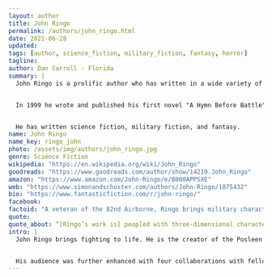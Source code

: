 ```yaml
---
layout: author
title: John Ringo
permalink: /authors/john_ringo.html
date: 2021-06-28
updated: 
tags: [author, science_fiction, military_fiction, fantasy, horror]
tagline: 
author: Dan Carroll - Florida
summary: |
  John Ringo is a prolific author who has written in a wide variety of genres. His early life included a great deal of travel. He visited 23 foreign countries, and attended fourteen different schools. After graduation Ringo enlisted in the US military for four years, after which he studied marine biology.


  In 1999 he wrote and published his first novel "A Hymn Before Battle", which proved successful. Since 2000 Ringo has been a full time author.


  He has written science fiction, military fiction, and fantasy.
name: John Ringo
name_key: ringo_john
photo: /assets/img/authors/john_ringo.jpg
genre: Science Fiction
wikipedia: "https://en.wikipedia.org/wiki/John_Ringo"
goodreads: "https://www.goodreads.com/author/show/14219.John_Ringo"
amazon: "https://www.amazon.com/John-Ringo/e/B000APPSXE"
web: "https://www.simonandschuster.com/authors/John-Ringo/1875432"
bio: "https://www.fantasticfiction.com/r/john-ringo/"
facebook: 
factoid: "A veteran of the 82nd Airborne, Ringo brings military characters and their explosive battles to vivid, three-dimensional life."
quote: 
quote_about: “[Ringo’s work is] peopled with three-dimensional characters and spiced with personal drama as well as tactical finesse.”—Library Journal
intro: |
  John Ringo brings fighting to life. He is the creator of the Posleen Wars series, which has become a New York Times best-selling series with over one million copies in print. The series contains A Hymn Before Battle, Gust Front, When the Devil Dances, Hell’s Faire, and Eye of the Storm. In addition, Ringo has penned the Council War series. Adding another dimension to his skills, Ringo created nationally best-selling techno-thriller novels about Mike Harmon (Ghost, Kildar, Choosers of the Slain, Unto the Breach, A Deeper Blue, and, with Ryan Sear, Tiger by the Tail). His techno-thriller The Last Centurion was also a national bestseller. A more playful twist on the future is found in novels of the Looking-Glass series: Into the Looking Glass, Vorpal Blade, Manxome Foe, and Claws That Catch, the last three in collaboration with Travis S. Taylor.


  His audience was further enhanced with four collaborations with fellow New York Times best-selling author David Weber: March Upcountry, March to the Sea, March to the Stars and We Few. There are an additional seven collaborations from the Posleen series: The Hero, written with Michael Z. Williamson, Watch on the Rhine, Yellow Eyes and The Tuloriad, all written with Tom Kratman, and the New York Times best seller Cally’s War and its sequels Sister Time and Honor of the Clan, all with Julie Cochrane. His science-based zombie apocalypse Black Tide Rising series includes Under a Graveyard Sky, To Sail a Darkling Sea, Islands of Rage and Hope and Strands of Sorrow. A veteran of the 82nd Airborne, Ringo brings first-hand knowledge of military operations to his fiction.
---
```


